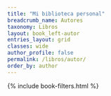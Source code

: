 ```yaml
---
title: "Mi biblioteca personal"
breadcrumb_name: Autores
taxonomy: Libros
layout: book_left-autor
entries_layout: grid
classes: wide
author_profile: false
permalink: /libros/autor/
order_by: author 
---
```


{% include book-filters.html %}


